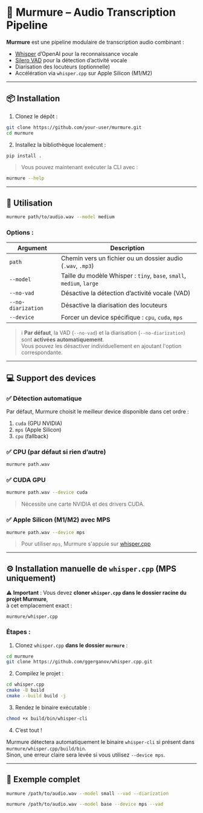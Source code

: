 # 🧠 Murmure – Audio Transcription Pipeline

**Murmure** est une pipeline modulaire de transcription audio combinant :

- [Whisper](https://github.com/openai/whisper) d’OpenAI pour la reconnaissance vocale  
- [Silero VAD](https://github.com/snakers4/silero-vad) pour la détection d’activité vocale  
- Diarisation des locuteurs (optionnelle)  
- Accélération via `whisper.cpp` sur Apple Silicon (M1/M2)

---

## 📦 Installation

1. Clonez le dépôt :

```bash
git clone https://github.com/your-user/murmure.git  
cd murmure
```

2. Installez la bibliothèque localement :

```bash
pip install .
```

> Vous pouvez maintenant exécuter la CLI avec :

```bash
murmure --help
```

---

## 🚀 Utilisation

```bash
murmure path/to/audio.wav --model medium
```

### Options :

| Argument           | Description                                                |
|--------------------|------------------------------------------------------------|
| `path`             | Chemin vers un fichier ou un dossier audio (`.wav`, `.mp3`)|
| `--model`          | Taille du modèle Whisper : `tiny`, `base`, `small`, `medium`, `large` |
| `--no-vad`         | Désactive la détection d’activité vocale (VAD)            |
| `--no-diarization` | Désactive la diarisation des locuteurs                    |
| `--device`         | Forcer un device spécifique : `cpu`, `cuda`, `mps`         |

> ℹ️ **Par défaut**, la VAD (`--no-vad`) et la diarisation (`--no-diarization`) sont **activées automatiquement**.  
> Vous pouvez les désactiver individuellement en ajoutant l'option correspondante.
---

## 💻 Support des devices

### ✅ Détection automatique

Par défaut, Murmure choisit le meilleur device disponible dans cet ordre :

1. `cuda` (GPU NVIDIA)
2. `mps` (Apple Silicon)
3. `cpu` (fallback)

### ✅ CPU (par défaut si rien d’autre)

```bash
murmure path.wav
```

### ✅ CUDA GPU

```bash
murmure path.wav --device cuda
```

> Nécessite une carte NVIDIA et des drivers CUDA.

### ✅ Apple Silicon (M1/M2) avec MPS

```bash
murmure path.wav --device mps
```

> Pour utiliser `mps`, Murmure s'appuie sur [whisper.cpp](https://github.com/ggerganov/whisper.cpp)

---

## ⚙️ Installation manuelle de `whisper.cpp` (MPS uniquement)

⚠️ **Important** : Vous devez **cloner `whisper.cpp` dans le dossier racine du projet Murmure**,  
à cet emplacement exact :

```
murmure/whisper.cpp
```

### Étapes :

1. Clonez `whisper.cpp` **dans le dossier `murmure`** :

```bash
cd murmure
git clone https://github.com/ggerganov/whisper.cpp.git
```

2. Compilez le projet :

```bash
cd whisper.cpp
cmake -B build  
cmake --build build -j
```

3. Rendez le binaire exécutable :

```bash
chmod +x build/bin/whisper-cli
```

4. C’est tout !

Murmure détectera automatiquement le binaire `whisper-cli` si présent dans `murmure/whisper.cpp/build/bin`.  
Sinon, une erreur claire sera levée si vous utilisez `--device mps`.

---

## 🔧 Exemple complet

```bash
murmure /path/to/audio.wav --model small --vad --diarization
```

```bash
murmure /path/to/audio.wav --model base --device mps --vad
```
